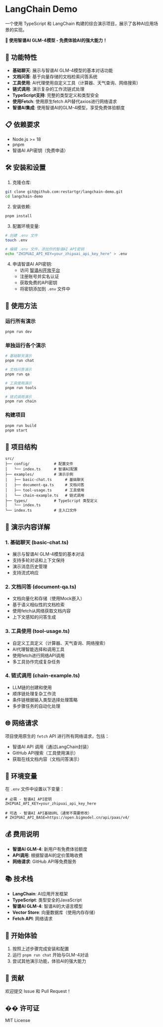 # LangChain Demo

一个使用 TypeScript 和 LangChain 构建的综合演示项目，展示了各种AI应用场景的实现。

**🔮 使用智谱AI GLM-4模型 - 免费体验AI的强大能力！**

## 🚀 功能特性

- **基础聊天**: 展示与智谱AI GLM-4模型的基本对话功能
- **文档问答**: 基于向量存储的文档检索问答系统
- **工具使用**: AI代理使用自定义工具（计算器、天气查询、网络搜索）
- **链式调用**: 演示复杂的工作流链式处理
- **TypeScript支持**: 完整的类型定义和类型安全
- **使用Fetch**: 使用原生fetch API替代axios进行网络请求
- **智谱AI集成**: 使用智谱AI的GLM-4模型，享受免费体验额度

## 📋 依赖要求

- Node.js >= 18
- pnpm
- 智谱AI API密钥（免费申请）

## 🛠️ 安装和设置

1. 克隆仓库:
```bash
git clone git@github.com:restartgr/langchain-demo.git
cd langchain-demo
```

2. 安装依赖:
```bash
pnpm install
```

3. 配置环境变量:
```bash
# 创建 .env 文件
touch .env

# 编辑 .env 文件，添加你的智谱AI API密钥
echo "ZHIPUAI_API_KEY=your_zhipuai_api_key_here" > .env
```

4. 申请智谱AI API密钥:
   - 访问 [智谱AI开放平台](https://open.bigmodel.cn/)
   - 注册账号并实名认证
   - 获取免费的API密钥
   - 将密钥添加到 `.env` 文件中

## 🎯 使用方法

### 运行所有演示
```bash
pnpm run dev
```

### 单独运行各个演示
```bash
# 基础聊天演示
pnpm run chat

# 文档问答演示
pnpm run qa

# 工具使用演示
pnpm run tools

# 链式调用演示
pnpm run chain
```

### 构建项目
```bash
pnpm run build
pnpm start
```

## 📁 项目结构

```
src/
├── config/           # 配置文件
│   └── index.ts      # 智谱AI配置
├── examples/         # 演示示例
│   ├── basic-chat.ts      # 基础聊天
│   ├── document-qa.ts     # 文档问答
│   ├── tool-usage.ts      # 工具使用
│   └── chain-example.ts   # 链式调用
├── types/            # TypeScript 类型定义
│   └── index.ts
└── index.ts          # 主入口文件
```

## 🔧 演示内容详解

### 1. 基础聊天 (basic-chat.ts)
- 展示与智谱AI GLM-4模型的基本对话
- 支持多轮对话和上下文保持
- 演示消息历史管理
- 支持流式响应

### 2. 文档问答 (document-qa.ts)
- 文档向量化和存储（使用Mock嵌入）
- 基于语义相似性的文档检索
- 使用fetch从网络获取文档内容
- 上下文感知的问答生成

### 3. 工具使用 (tool-usage.ts)
- 自定义工具定义（计算器、天气查询、网络搜索）
- AI代理智能选择和调用工具
- 使用fetch进行网络API调用
- 多工具协作完成复杂任务

### 4. 链式调用 (chain-example.ts)
- LLM链的创建和使用
- 顺序链处理复杂工作流
- 条件链根据输入类型选择处理策略
- 多步骤任务的自动化处理

## 🌐 网络请求

项目使用原生的 `fetch` API 进行所有网络请求，包括：
- 智谱AI API 调用（通过LangChain封装）
- GitHub API搜索（工具使用演示）
- 获取在线文档内容（文档问答演示）

## 🔑 环境变量

在 `.env` 文件中设置以下变量：

```env
# 必需 - 智谱AI API密钥
ZHIPUAI_API_KEY=your_zhipuai_api_key_here

# 可选 - 智谱AI API基础URL（通常不需要修改）
# ZHIPUAI_API_BASE=https://open.bigmodel.cn/api/paas/v4/
```

## 💰 费用说明

- **智谱AI GLM-4**: 新用户有免费体验额度
- **API调用**: 根据智谱AI的定价策略收费
- **网络请求**: GitHub API等免费服务

## 📚 技术栈

- **LangChain**: AI应用开发框架
- **TypeScript**: 类型安全的JavaScript
- **智谱AI GLM-4**: 智谱AI的大语言模型
- **Vector Store**: 向量数据库（使用内存存储）
- **Fetch API**: 网络请求

## 🎉 开始体验

1. 按照上述步骤完成安装和配置
2. 运行 `pnpm run chat` 开始与GLM-4对话
3. 尝试其他演示功能，体验AI的强大能力

## 🤝 贡献

欢迎提交 Issue 和 Pull Request！

## �� 许可证

MIT License 